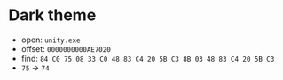 # Dark theme

- open: `unity.exe`
- offset: `0000000000AE7020`
- find: `84 C0 75 08 33 C0 48 83 C4 20 5B C3 8B 03 48 83 C4 20 5B C3`
- `75` -> `74`
